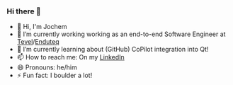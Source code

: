 ### Hi there 👋

<!--
**JAGdeRoos/JAGdeRoos** is a ✨ _special_ ✨ repository because its `README.md` (this file) appears on your GitHub profile.

Here are some ideas to get you started:

- 👯 I’m looking to collaborate on ...
- 🤔 I’m looking for help with ...
- 💬 Ask me about ...
- 📫 How to reach me: ...
-->
- 👋 Hi, I'm Jochem
- 🔭 I’m currently working working as an end-to-end Software Engineer at [Tevel](https://www.tevel.nl/)/[Enduteq](https://enduteq.com/)
- 🌱 I’m currently learning about (GitHub) CoPilot integration into Qt!  
- 📫 How to reach me: On my [LinkedIn](https://www.linkedin.com/in/jagderoos/)
- 😄 Pronouns: he/him
- ⚡ Fun fact: I boulder a lot!
